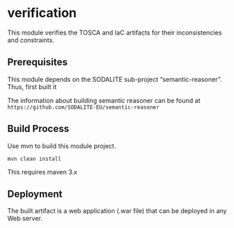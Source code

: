 # verification

This module verifies the TOSCA and IaC artifacts for their inconsistencies and constraints. 

## Prerequisites
This module depends on the SODALITE sub-project “semantic-reasoner”. Thus, first built it

The information about building semantic reasoner can be found at
 ` https://github.com/SODALITE-EU/semantic-reasoner `

## Build Process 

Use mvn to build this module project.

```
mvn clean install 

```
This requires maven 3.x 

## Deployment

The built artifact is a web application (.war file) that can be deployed in any Web server. 
